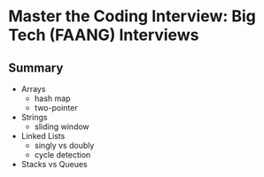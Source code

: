 # Master the Coding Interview: Big Tech (FAANG) Interviews

## Summary

- Arrays
  - hash map
  - two-pointer
- Strings
  - sliding window
- Linked Lists
  - singly vs doubly
  - cycle detection
- Stacks vs Queues